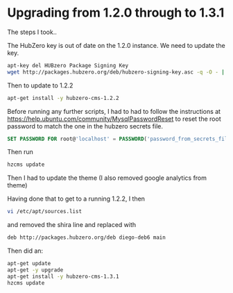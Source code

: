 # Upgrading from 1.2.0 through to 1.3.1

The steps I took..

The HubZero key is out of date on the 1.2.0 instance. We need to update the key.

```bash
apt-key del HUBzero Package Signing Key
wget http://packages.hubzero.org/deb/hubzero-signing-key.asc -q -O - | apt-key add -
```

Then to update to 1.2.2

```bash
apt-get install -y hubzero-cms-1.2.2
```

Before running any further scripts, I had to had to follow the instructions at 
https://help.ubuntu.com/community/MysqlPasswordReset to reset the root password to match the one in the 
hubzero secrets file.

```sql
SET PASSWORD FOR root@'localhost' = PASSWORD('password_from_secrets_file');
```

Then run
 
```bash
hzcms update
```

Then I had to update the theme (I also removed google analytics from theme)

Having done that to get to a running 1.2.2, I then

```bash
vi /etc/apt/sources.list
```

and removed the shira line and replaced with

```bash
deb http://packages.hubzero.org/deb diego-deb6 main
```

Then did an:

```bash
apt-get update
apt-get -y upgrade
apt-get install -y hubzero-cms-1.3.1
hzcms update
```